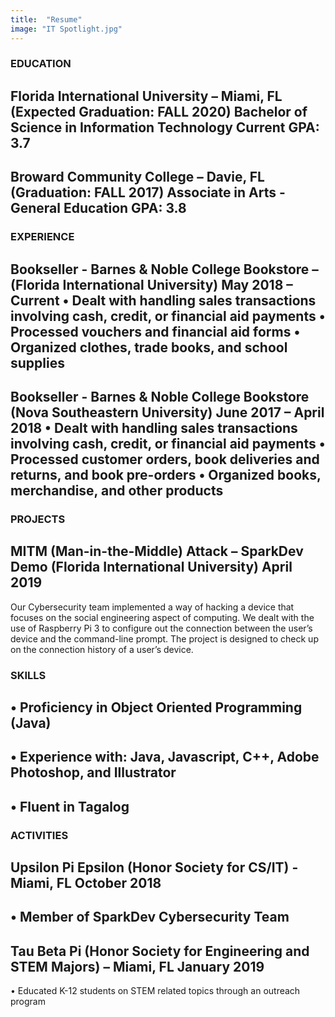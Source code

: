 ```yaml
---
title:  "Resume"
image: "IT Spotlight.jpg"
---
```


### EDUCATION	
Florida International University – Miami, FL (Expected Graduation: FALL 2020)
Bachelor of Science in Information Technology Current GPA: 3.7
---
Broward Community College – Davie, FL (Graduation: FALL 2017)
  Associate in Arts - General Education GPA: 3.8 
---

### EXPERIENCE
  Bookseller - Barnes & Noble College Bookstore – (Florida International University) 			May 2018 – Current
    •	Dealt with handling sales transactions involving cash, credit, or financial aid payments
    •	Processed vouchers and financial aid forms
    •	Organized clothes, trade books, and school supplies
---
  Bookseller - Barnes & Noble College Bookstore (Nova Southeastern University)        	June 2017 – April 2018
    •	Dealt with handling sales transactions involving cash, credit, or financial aid payments
    •	Processed customer orders, book deliveries and returns, and book pre-orders
    •	Organized books, merchandise, and other products
---
### PROJECTS
  MITM (Man-in-the-Middle) Attack – SparkDev Demo (Florida International University)	    April 2019
  ---
Our Cybersecurity team implemented a way of hacking a device that focuses on the social engineering aspect of computing. We dealt with the use of Raspberry Pi 3 to configure out the connection between the user’s device and the command-line prompt. The project is designed to check up on the connection history of a user’s device.

### SKILLS
•	Proficiency in Object Oriented Programming (Java)
---
•	Experience with: Java, Javascript, C++, Adobe Photoshop, and Illustrator
---
•	Fluent in Tagalog
---
### ACTIVITIES  
  Upsilon Pi Epsilon (Honor Society for CS/IT) - Miami, FL				October 2018
 ---
 •	Member of SparkDev Cybersecurity Team
 ---
  Tau Beta Pi (Honor Society for Engineering and STEM Majors) – Miami, FL 	January 2019
 ---
 • Educated K-12 students on STEM related topics through an outreach program
